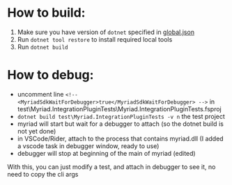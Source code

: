 # How to build:
1. Make sure you have version of `dotnet` specified in [global.json](global.json)
2. Run `dotnet tool restore` to install required local tools
3. Run `dotnet build`

# How to debug:
- uncomment line     `<!-- <MyriadSdkWaitForDebugger>true</MyriadSdkWaitForDebugger> -->` in test\Myriad.IntegrationPluginTests\Myriad.IntegrationPluginTests.fsproj
- `dotnet build test\Myriad.IntegrationPluginTests -v n` the test project
- myriad will start but wait for a debugger to attach (so the dotnet build is not yet done)
- in VSCode/Rider, attach to the process that contains myriad.dll (I added a vscode task in debugger window, ready to use)
- debugger will stop at beginning of the main of myriad (edited)

With this, you can just modify a test, and attach in debugger to see it, no need to copy the cli args
